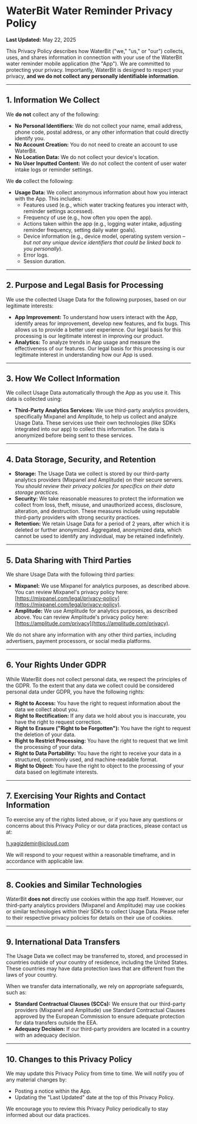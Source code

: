 # WaterBit Water Reminder Privacy Policy

**Last Updated:** May 22, 2025

This Privacy Policy describes how WaterBit ("we," "us," or "our") collects, uses, and shares information in connection with your use of the WaterBit water reminder mobile application (the "App"). We are committed to protecting your privacy. Importantly, WaterBit is designed to respect your privacy, **and we do not collect any personally identifiable information**.

---

## 1. Information We Collect

We **do not** collect any of the following:

* **No Personal Identifiers:** We do not collect your name, email address, phone code, postal address, or any other information that could directly identify you.
* **No Account Creation:** You do not need to create an account to use WaterBit.
* **No Location Data:** We do not collect your device's location.
* **No User Inputted Content:** We do not collect the content of user water intake logs or reminder settings.

We **do** collect the following:

* **Usage Data:** We collect anonymous information about how you interact with the App. This includes:
    * Features used (e.g., which water tracking features you interact with, reminder settings accessed).
    * Frequency of use (e.g., how often you open the app).
    * Actions taken within the app (e.g., logging water intake, adjusting reminder frequency, setting daily water goals).
    * Device information (e.g., device model, operating system version – *but not any unique device identifiers that could be linked back to you personally*).
    * Error logs.
    * Session duration.

---

## 2. Purpose and Legal Basis for Processing

We use the collected Usage Data for the following purposes, based on our legitimate interests:

* **App Improvement:** To understand how users interact with the App, identify areas for improvement, develop new features, and fix bugs. This allows us to provide a better user experience. Our legal basis for this processing is our legitimate interest in improving our product.
* **Analytics:** To analyze trends in App usage and measure the effectiveness of our features. Our legal basis for this processing is our legitimate interest in understanding how our App is used.

---

## 3. How We Collect Information

We collect Usage Data automatically through the App as you use it. This data is collected using:

* **Third-Party Analytics Services:** We use third-party analytics providers, specifically Mixpanel and Amplitude, to help us collect and analyze Usage Data. These services use their own technologies (like SDKs integrated into our app) to collect this information. The data is anonymized before being sent to these services.

---

## 4. Data Storage, Security, and Retention

* **Storage:** The Usage Data we collect is stored by our third-party analytics providers (Mixpanel and Amplitude) on their secure servers. *You should review their privacy policies for specifics on their data storage practices.*
* **Security:** We take reasonable measures to protect the information we collect from loss, theft, misuse, and unauthorized access, disclosure, alteration, and destruction. These measures include using reputable third-party providers with strong security practices.
* **Retention:** We retain Usage Data for a period of 2 years, after which it is deleted or further anonymized. Aggregated, anonymized data, which cannot be used to identify any individual, may be retained indefinitely.

---

## 5. Data Sharing with Third Parties

We share Usage Data with the following third parties:

* **Mixpanel:** We use Mixpanel for analytics purposes, as described above. You can review Mixpanel's privacy policy here: [https://mixpanel.com/legal/privacy-policy](https://mixpanel.com/legal/privacy-policy).
* **Amplitude:** We use Amplitude for analytics purposes, as described above. You can review Amplitude's privacy policy here: [https://amplitude.com/privacy](https://amplitude.com/privacy).

We do not share any information with any other third parties, including advertisers, payment processors, or social media platforms.

---

## 6. Your Rights Under GDPR

While WaterBit does not collect personal data, we respect the principles of the GDPR. To the extent that any data we collect could be considered personal data under GDPR, you have the following rights:

* **Right to Access:** You have the right to request information about the data we collect about you.
* **Right to Rectification:** If any data we hold about you is inaccurate, you have the right to request correction.
* **Right to Erasure ("Right to be Forgotten"):** You have the right to request the deletion of your data.
* **Right to Restrict Processing:** You have the right to request that we limit the processing of your data.
* **Right to Data Portability:** You have the right to receive your data in a structured, commonly used, and machine-readable format.
* **Right to Object:** You have the right to object to the processing of your data based on legitimate interests.

---

## 7. Exercising Your Rights and Contact Information

To exercise any of the rights listed above, or if you have any questions or concerns about this Privacy Policy or our data practices, please contact us at:

h.yagizdemir@icloud.com

We will respond to your request within a reasonable timeframe, and in accordance with applicable law.

---

## 8. Cookies and Similar Technologies

WaterBit **does not** directly use cookies within the app itself. However, our third-party analytics providers (Mixpanel and Amplitude) may use cookies or similar technologies within their SDKs to collect Usage Data. Please refer to their respective privacy policies for details on their use of cookies.

---

## 9. International Data Transfers

The Usage Data we collect may be transferred to, stored, and processed in countries outside of your country of residence, including the United States. These countries may have data protection laws that are different from the laws of your country.

When we transfer data internationally, we rely on appropriate safeguards, such as:

* **Standard Contractual Clauses (SCCs):** We ensure that our third-party providers (Mixpanel and Amplitude) use Standard Contractual Clauses approved by the European Commission to ensure adequate protection for data transfers outside the EEA.
* **Adequacy Decision:** If our third-party providers are located in a country with an adequacy decision.

---

## 10. Changes to this Privacy Policy

We may update this Privacy Policy from time to time. We will notify you of any material changes by:

* Posting a notice within the App.
* Updating the "Last Updated" date at the top of this Privacy Policy.

We encourage you to review this Privacy Policy periodically to stay informed about our data practices.
